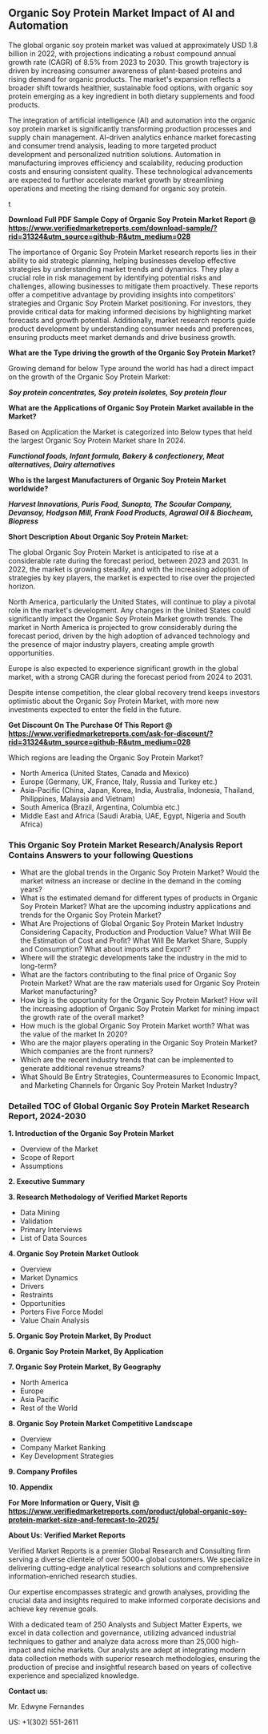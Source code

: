 <h2>Organic Soy Protein Market Impact of AI and Automation</h2><p>The global organic soy protein market was valued at approximately USD 1.8 billion in 2022, with projections indicating a robust compound annual growth rate (CAGR) of 8.5% from 2023 to 2030. This growth trajectory is driven by increasing consumer awareness of plant-based proteins and rising demand for organic products. The market's expansion reflects a broader shift towards healthier, sustainable food options, with organic soy protein emerging as a key ingredient in both dietary supplements and food products.</p><p>The integration of artificial intelligence (AI) and automation into the organic soy protein market is significantly transforming production processes and supply chain management. AI-driven analytics enhance market forecasting and consumer trend analysis, leading to more targeted product development and personalized nutrition solutions. Automation in manufacturing improves efficiency and scalability, reducing production costs and ensuring consistent quality. These technological advancements are expected to further accelerate market growth by streamlining operations and meeting the rising demand for organic soy protein.</p>t</p><p id="" class=""><strong>Download Full PDF Sample Copy of Organic Soy Protein Market Report @ <a href="https://www.verifiedmarketreports.com/download-sample/?rid=31324&utm_source=github-R&utm_medium=028" target="_blank">https://www.verifiedmarketreports.com/download-sample/?rid=31324&utm_source=github-R&utm_medium=028</a></strong></p><p>The importance of&nbsp;Organic Soy Protein Market research reports lies in their ability to aid strategic planning, helping businesses develop effective strategies by understanding market trends and dynamics. They play a crucial role in risk management by identifying potential risks and challenges, allowing businesses to mitigate them proactively. These reports offer a competitive advantage by providing insights into competitors' strategies and Organic Soy Protein Market positioning. For investors, they provide critical data for making informed decisions by highlighting market forecasts and growth potential. Additionally, market research reports guide product development by understanding consumer needs and preferences, ensuring products meet market demands and drive business growth.</p><p><strong>What are the&nbsp;Type driving the growth of the Organic Soy Protein Market?</strong></p><p id="" class="">Growing demand for below Type around the world has had a direct impact on the growth of the Organic Soy Protein Market:</p><em><strong>Soy protein concentrates, Soy protein isolates, Soy protein flour</strong></em></p><strong>What are the&nbsp;Applications&nbsp;of Organic Soy Protein Market available in the Market?</strong></p><p id="" class="">Based on Application the Market is categorized into Below types that held the largest Organic Soy Protein Market share In 2024.</p><em><strong>Functional foods, Infant formula, Bakery & confectionery, Meat alternatives, Dairy alternatives</strong></em></p><strong>Who is the largest Manufacturers of Organic Soy Protein Market worldwide?</strong></p><p><em><strong>Harvest Innovations, Puris Food, Sunopta, The Scoular Company, Devansoy, Hodgson Mill, Frank Food Products, Agrawal Oil & Biocheam, Biopress</strong></em></p><p id="" class=""><strong>Short Description About Organic Soy Protein Market:</strong></p><p>The global Organic Soy Protein Market is anticipated to rise at a considerable rate during the forecast period, between 2023 and 2031. In 2022, the market is growing steadily, and with the increasing adoption of strategies by key players, the market is expected to rise over the projected horizon.</p><p>North America, particularly the United States, will continue to play a pivotal role in the market's development. Any changes in the United States could significantly impact the Organic Soy Protein Market growth trends. The market in North America is projected to grow considerably during the forecast period, driven by the high adoption of advanced technology and the presence of major industry players, creating ample growth opportunities.</p><p>Europe is also expected to experience significant growth in the global market, with a strong CAGR during the forecast period from 2024 to 2031.</p><p>Despite intense competition, the clear global recovery trend keeps investors optimistic about the Organic Soy Protein Market, with more new investments expected to enter the field in the future.</p><p id="" class=""><strong>Get Discount On The Purchase Of This Report @ <a href="https://www.verifiedmarketreports.com/ask-for-discount/?rid=31324&utm_source=github-R&utm_medium=028" target="_blank">https://www.verifiedmarketreports.com/ask-for-discount/?rid=31324&utm_source=github-R&utm_medium=028</a></strong></p>Which regions are leading the Organic Soy Protein Market?</p><ul><li>North America (United States, Canada and Mexico)</li><li>Europe (Germany, UK, France, Italy, Russia and Turkey etc.)</li><li>Asia-Pacific (China, Japan, Korea, India, Australia, Indonesia, Thailand, Philippines, Malaysia and Vietnam)</li><li>South America (Brazil, Argentina, Columbia etc.)</li><li>Middle East and Africa (Saudi Arabia, UAE, Egypt, Nigeria and South Africa)</li></ul><h3 id="" class="">This Organic Soy Protein Market Research/Analysis Report Contains Answers to your following Questions</h3><ul><li>What are the global trends in the Organic Soy Protein Market? Would the market witness an increase or decline in the demand in the coming years?</li><li>What is the estimated demand for different types of products in Organic Soy Protein Market? What are the upcoming industry applications and trends for the Organic Soy Protein Market?</li><li>What Are Projections of Global Organic Soy Protein Market Industry Considering Capacity, Production and Production Value? What Will Be the Estimation of Cost and Profit? What Will Be Market Share, Supply and Consumption? What about imports and Export?</li><li>Where will the strategic developments take the industry in the mid to long-term?</li><li>What are the factors contributing to the final price of Organic Soy Protein Market? What are the raw materials used for Organic Soy Protein Market manufacturing?</li><li>How big is the opportunity for the Organic Soy Protein Market? How will the increasing adoption of Organic Soy Protein Market for mining impact the growth rate of the overall market?</li><li>How much is the global Organic Soy Protein Market worth? What was the value of the market In 2020?</li><li>Who are the major players operating in the Organic Soy Protein Market? Which companies are the front runners?</li><li>Which are the recent industry trends that can be implemented to generate additional revenue streams?</li><li>What Should Be Entry Strategies, Countermeasures to Economic Impact, and Marketing Channels for Organic Soy Protein Market Industry?</li></ul><h3 id="" class="">Detailed TOC of Global Organic Soy Protein Market Research Report, 2024-2030</h3><p id="" class=""><strong>1. Introduction of the Organic Soy Protein Market</strong></p><ul><li>Overview of the Market</li><li>Scope of Report</li><li>Assumptions</li></ul><p id="" class=""><strong>2. Executive Summary</strong></p><p id="" class=""><strong>3. Research Methodology of Verified Market Reports</strong></p><ul><li>Data Mining</li><li>Validation</li><li>Primary Interviews</li><li>List of Data Sources</li></ul><p id="" class=""><strong>4. Organic Soy Protein Market Outlook</strong></p><ul><li>Overview</li><li>Market Dynamics</li><li>Drivers</li><li>Restraints</li><li>Opportunities</li><li>Porters Five Force Model</li><li>Value Chain Analysis</li></ul><p id="" class=""><strong>5. Organic Soy Protein Market, By Product</strong></p><p id="" class=""><strong>6. Organic Soy Protein Market, By Application</strong></p><p id="" class=""><strong>7. Organic Soy Protein Market, By Geography</strong></p><ul><li>North America</li><li>Europe</li><li>Asia Pacific</li><li>Rest of the World</li></ul><p id="" class=""><strong>8. Organic Soy Protein Market Competitive Landscape</strong></p><ul><li>Overview</li><li>Company Market Ranking</li><li>Key Development Strategies</li></ul><p id="" class=""><strong>9. Company Profiles</strong></p><p id="" class=""><strong>10. Appendix</strong></p><p id="" class=""><strong>For More Information or Query, Visit @ <a href="https://www.verifiedmarketreports.com/product/global-organic-soy-protein-market-size-and-forecast-to-2025/" target="_blank">https://www.verifiedmarketreports.com/product/global-organic-soy-protein-market-size-and-forecast-to-2025/</a></strong></p><p id="" class=""><strong>About Us: Verified Market Reports</strong></p><p id="" class="">Verified Market Reports is a premier Global Research and Consulting firm serving a diverse clientele of over 5000+ global customers. We specialize in delivering cutting-edge analytical research solutions and comprehensive information-enriched research studies.</p><p id="" class="">Our expertise encompasses strategic and growth analyses, providing the crucial data and insights required to make informed corporate decisions and achieve key revenue goals.</p><p id="" class="">With a dedicated team of 250 Analysts and Subject Matter Experts, we excel in data collection and governance, utilizing advanced industrial techniques to gather and analyze data across more than 25,000 high-impact and niche markets. Our analysts are adept at integrating modern data collection methods with superior research methodologies, ensuring the production of precise and insightful research based on years of collective experience and specialized knowledge.</p><p id="" class=""><strong>Contact us:</strong></p><p id="" class="">Mr. Edwyne Fernandes</p><p id="" class="">US: +1(302) 551-2611</p>